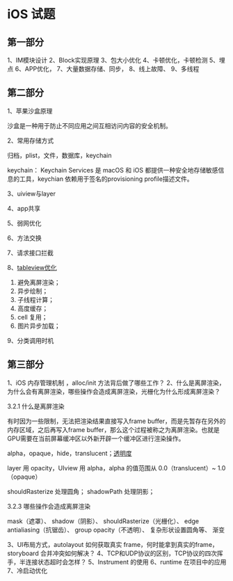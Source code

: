 <!--
 * @Author: hepeng.l
 * @Date: 2021-05-20 10:33:40
 * @LastEditors: hepeng.l
 * @LastEditTime: 2021-05-20 10:40:39
 * @Description: 
-->

# iOS 试题

## 第一部分

1、IM模块设计
2、Block实现原理
3、包大小优化
4、卡顿优化，卡顿检测
5、埋点
6、APP优化，
7、大量数据存储、同步，
8、线上故障、
9、多线程

## 第二部分

1、苹果沙盒原理

沙盒是一种用于防止不同应用之间互相访问内容的安全机制。

2、常用存储方式

归档，plist，文件，数据库，keychain

keychain： Keychain Services 是 macOS 和 iOS 都提供一种安全地存储敏感信息的工具，keychian 依赖用于签名的provisioning profile描述文件。

3、uiview与layer

4、app共享

5、弱网优化

6、方法交换

7、请求接口拦截

8、[tableview优化](https://juejin.cn/post/6850418118850789390)

1. 避免离屏渲染；
2. 异步绘制；
3. 子线程计算；
4. 高度缓存；
5. cell 复用；
6. 图片异步加载；

9、分类调用时机

## 第三部分

1、iOS 内存管理机制 ，alloc/init 方法背后做了哪些工作？
2、什么是离屏渲染，为什么会有离屏渲染，哪些操作会造成离屏渲染，光栅化为什么形成离屏渲染？

3.2.1 什么是离屏渲染

有时因为一些限制，无法把渲染结果直接写入frame buffer，而是先暂存在另外的内存区域，之后再写入frame buffer，那么这个过程被称之为离屏渲染。也就是GPU需要在当前屏幕缓冲区以外新开辟一个缓冲区进行渲染操作。

alpha，opaque，hide，translucent；[透明度](https://developer.apple.com/documentation/uikit/uiview/1622417-alpha)

layer 用 opacity，UIview 用 alpha，alpha 的值范围从 0.0（translucent）~ 1.0（opaque）

shouldRasterize 处理圆角；
shadowPath 处理阴影；

3.2.3 哪些操作会造成离屏渲染

mask（遮罩）、
shadow（阴影）、
shouldRasterize（光栅化）、
edge antialiasing（抗锯齿）、
group opacity（不透明）、
复杂形状设置圆角等、
渐变

3、UI布局方式，autolayout 如何获取真实 frame，何时能拿到真实的frame，storyboard 合并冲突如何解决？
4、TCP和UDP协议的区别，TCP协议的四次挥手，半连接状态超时会怎样？
5、Instrument 的使用
6、runtime 在项目中的应用
7、冷启动优化
